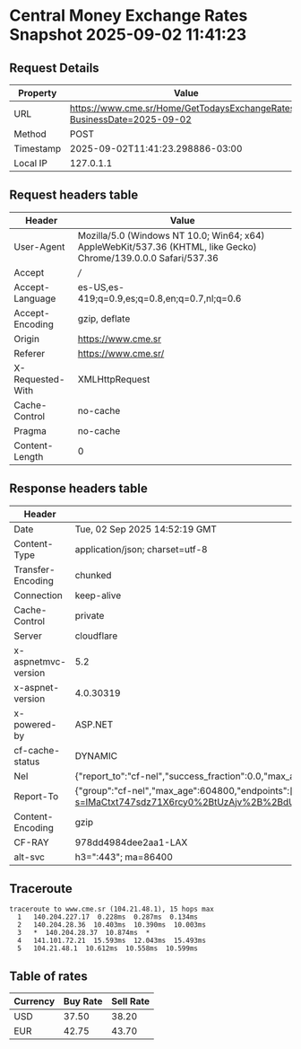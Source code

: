# Central Money Exchange Rates Snapshot 2025-09-02 11:41:23
## Request Details

| Property | Value |
|----------|-------|
| URL | https://www.cme.sr/Home/GetTodaysExchangeRates/?BusinessDate=2025-09-02 |
| Method | POST |
| Timestamp | 2025-09-02T11:41:23.298886-03:00 |
| Local IP | 127.0.1.1 |
    
## Request headers table

| Header | Value |
|--------|-------|
| User-Agent | Mozilla/5.0 (Windows NT 10.0; Win64; x64) AppleWebKit/537.36 (KHTML, like Gecko) Chrome/139.0.0.0 Safari/537.36 |
| Accept | */* |
| Accept-Language | es-US,es-419;q=0.9,es;q=0.8,en;q=0.7,nl;q=0.6 |
| Accept-Encoding | gzip, deflate |
| Origin | https://www.cme.sr |
| Referer | https://www.cme.sr/ |
| X-Requested-With | XMLHttpRequest |
| Cache-Control | no-cache |
| Pragma | no-cache |
| Content-Length | 0 |

    
## Response headers table
| Header | Value |
|--------|-------|
| Date | Tue, 02 Sep 2025 14:52:19 GMT |
| Content-Type | application/json; charset=utf-8 |
| Transfer-Encoding | chunked |
| Connection | keep-alive |
| Cache-Control | private |
| Server | cloudflare |
| x-aspnetmvc-version | 5.2 |
| x-aspnet-version | 4.0.30319 |
| x-powered-by | ASP.NET |
| cf-cache-status | DYNAMIC |
| Nel | {"report_to":"cf-nel","success_fraction":0.0,"max_age":604800} |
| Report-To | {"group":"cf-nel","max_age":604800,"endpoints":[{"url":"https://a.nel.cloudflare.com/report/v4?s=IMaCtxt747sdz71X6rcy0%2BtUzAjv%2B%2BdUstKLAxqOdmLaVdLdpT%2Bv8vAroFJLPquOiU%2Fuaq2yStEjcZdblSkI3rVZ%2BNb7WiGGvBI%3D"}]} |
| Content-Encoding | gzip |
| CF-RAY | 978dd4984dee2aa1-LAX |
| alt-svc | h3=":443"; ma=86400 |

## Traceroute 

```
traceroute to www.cme.sr (104.21.48.1), 15 hops max
  1   140.204.227.17  0.228ms  0.287ms  0.134ms 
  2   140.204.28.36  10.403ms  10.390ms  10.003ms 
  3   *  140.204.28.37  10.874ms  * 
  4   141.101.72.21  15.593ms  12.043ms  15.493ms 
  5   104.21.48.1  10.612ms  10.558ms  10.599ms 

```


## Table of rates

| Currency | Buy Rate | Sell Rate |
|----------|----------|-----------|
| USD | 37.50 | 38.20 |
| EUR | 42.75 | 43.70 |
